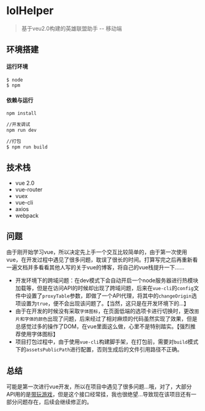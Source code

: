 # lolHelper

> 基于veu2.0构建的英雄联盟助手 -- 移动端

## 环境搭建

#### 运行环境

```bash
$ node
$ npm
```

#### 依赖与运行

``` bash
npm install

//开发调试
npm run dev

//打包
$ npm run build
```

## 技术栈

* vue 2.0
* vue-router
* vuex
* vue-cli
* axios
* webpack

## 问题

由于刚开始学习vue，所以决定先上手一个交互比较简单的，由于第一次使用vue，在开发过程中遇见了很多问题，耽误了很长的时间。打算写完之后再重新看一遍文档并多看看其他人写的关于vue的博客，将自己的vue栈提升一下......

* 开发环境下的跨域问题：在dev模式下会自动开启一个node服务器进行热模块加载等，但是在访问API的时候却出现了跨域问题，后来在`vue-cli`的`config`文件中设置了`proxyTable`参数，即做了一个API代理，将其中的`changeOrigin`选项设置为`true`，便不会出现该问题了。【当然，这只是在开发环境下的...】
* 由于在开发的时候没有采取`字体图标`，在页面低端的选项卡进行切换时，更改`图片和字体的颜色`出现了问题，后来经过了相对麻烦的代码虽然实现了效果，但是总感觉过多的操作了DOM，在vue里面这么做，心里不是特别踏实。【强烈推荐使用字体图标】
* 项目打包过程中，由于使用`vue-cli`构建脚手架，在打包前，需要对`build`模式下的`assetsPublicPath`进行配置，否则生成后的文件引用路径不正确。

## 总结

可能是第一次进行vue开发，所以在项目中遇见了很多问题...哦，对了，大部分API用的是[带玩游戏](http://www.games-cube.com)，但是这个接口经常挂，我也很绝望...导致现在该项目还有一部分问题存在，后续会继续修正的。
